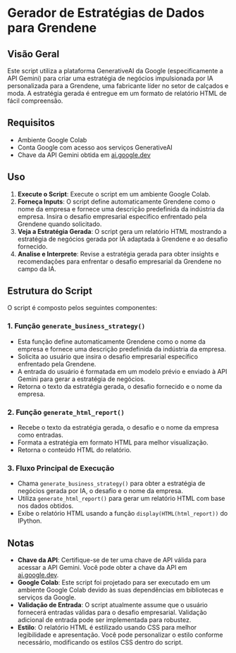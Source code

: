 # Gerador de Estratégias de Dados para Grendene

## Visão Geral
Este script utiliza a plataforma GenerativeAI da Google (especificamente a API Gemini) para criar uma estratégia de negócios impulsionada por IA personalizada para a Grendene, uma fabricante líder no setor de calçados e moda. A estratégia gerada é entregue em um formato de relatório HTML de fácil compreensão.

## Requisitos
- Ambiente Google Colab
- Conta Google com acesso aos serviços GenerativeAI
- Chave da API Gemini obtida em [ai.google.dev](https://ai.google.dev)

## Uso
1. **Execute o Script**: Execute o script em um ambiente Google Colab.
2. **Forneça Inputs**: O script define automaticamente Grendene como o nome da empresa e fornece uma descrição predefinida da indústria da empresa. Insira o desafio empresarial específico enfrentado pela Grendene quando solicitado.
3. **Veja a Estratégia Gerada**: O script gera um relatório HTML mostrando a estratégia de negócios gerada por IA adaptada à Grendene e ao desafio fornecido.
4. **Analise e Interprete**: Revise a estratégia gerada para obter insights e recomendações para enfrentar o desafio empresarial da Grendene no campo da IA.

## Estrutura do Script
O script é composto pelos seguintes componentes:

### 1. Função `generate_business_strategy()`
- Esta função define automaticamente Grendene como o nome da empresa e fornece uma descrição predefinida da indústria da empresa.
- Solicita ao usuário que insira o desafio empresarial específico enfrentado pela Grendene.
- A entrada do usuário é formatada em um modelo prévio e enviado à API Gemini para gerar a estratégia de negócios.
- Retorna o texto da estratégia gerada, o desafio fornecido e o nome da empresa.

### 2. Função `generate_html_report()`
- Recebe o texto da estratégia gerada, o desafio e o nome da empresa como entradas.
- Formata a estratégia em formato HTML para melhor visualização.
- Retorna o conteúdo HTML do relatório.

### 3. Fluxo Principal de Execução
- Chama `generate_business_strategy()` para obter a estratégia de negócios gerada por IA, o desafio e o nome da empresa.
- Utiliza `generate_html_report()` para gerar um relatório HTML com base nos dados obtidos.
- Exibe o relatório HTML usando a função `display(HTML(html_report))` do IPython.

## Notas
- **Chave da API**: Certifique-se de ter uma chave de API válida para acessar a API Gemini. Você pode obter a chave da API em [ai.google.dev](https://ai.google.dev).
- **Google Colab**: Este script foi projetado para ser executado em um ambiente Google Colab devido às suas dependências em bibliotecas e serviços da Google.
- **Validação de Entrada**: O script atualmente assume que o usuário fornecerá entradas válidas para o desafio empresarial. Validação adicional de entrada pode ser implementada para robustez.
- **Estilo**: O relatório HTML é estilizado usando CSS para melhor legibilidade e apresentação. Você pode personalizar o estilo conforme necessário, modificando os estilos CSS dentro do script.
